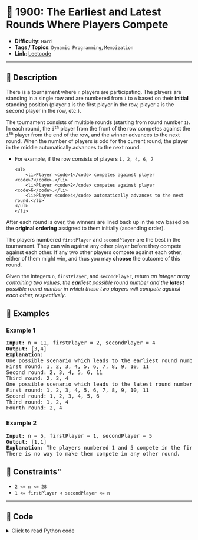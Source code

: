 # 🧩 1900: The Earliest and Latest Rounds Where Players Compete

- **Difficulty**: `Hard`
- **Tags / Topics**: `Dynamic Programming`, `Memoization`
- **Link**: [Leetcode](https://leetcode.com/problems/the-earliest-and-latest-rounds-where-players-compete/)

---

## 📜 Description

<p>There is a tournament where <code>n</code> players are participating. The players are standing in a single row and are numbered from <code>1</code> to <code>n</code> based on their <strong>initial</strong> standing position (player <code>1</code> is the first player in the row, player <code>2</code> is the second player in the row, etc.).</p>

<p>The tournament consists of multiple rounds (starting from round number <code>1</code>). In each round, the <code>i<sup>th</sup></code> player from the front of the row competes against the <code>i<sup>th</sup></code> player from the end of the row, and the winner advances to the next round. When the number of players is odd for the current round, the player in the middle automatically advances to the next round.</p>

<ul>
	<li>For example, if the row consists of players <code>1, 2, 4, 6, 7</code>

	<ul>
		<li>Player <code>1</code> competes against player <code>7</code>.</li>
		<li>Player <code>2</code> competes against player <code>6</code>.</li>
		<li>Player <code>4</code> automatically advances to the next round.</li>
	</ul>
	</li>
</ul>

<p>After each round is over, the winners are lined back up in the row based on the <strong>original ordering</strong> assigned to them initially (ascending order).</p>

<p>The players numbered <code>firstPlayer</code> and <code>secondPlayer</code> are the best in the tournament. They can win against any other player before they compete against each other. If any two other players compete against each other, either of them might win, and thus you may <strong>choose</strong> the outcome of this round.</p>

<p>Given the integers <code>n</code>, <code>firstPlayer</code>, and <code>secondPlayer</code>, return <em>an integer array containing two values, the <strong>earliest</strong> possible round number and the&nbsp;<strong>latest</strong> possible round number in which these two players will compete against each other, respectively</em>.</p>




## 🧪 Examples

### Example 1
<pre>
<strong>Input:</strong> n = 11, firstPlayer = 2, secondPlayer = 4
<strong>Output:</strong> [3,4]
<strong>Explanation:</strong>
One possible scenario which leads to the earliest round number:
First round: 1, 2, 3, 4, 5, 6, 7, 8, 9, 10, 11
Second round: 2, 3, 4, 5, 6, 11
Third round: 2, 3, 4
One possible scenario which leads to the latest round number:
First round: 1, 2, 3, 4, 5, 6, 7, 8, 9, 10, 11
Second round: 1, 2, 3, 4, 5, 6
Third round: 1, 2, 4
Fourth round: 2, 4
</pre>


### Example 2
<pre>
<strong>Input:</strong> n = 5, firstPlayer = 1, secondPlayer = 5
<strong>Output:</strong> [1,1]
<strong>Explanation:</strong> The players numbered 1 and 5 compete in the first round.
There is no way to make them compete in any other round.
</pre>




## 📌 Constraints"
<ul>
	<li><code>2 &lt;= n &lt;= 28</code></li>
	<li><code>1 &lt;= firstPlayer &lt; secondPlayer &lt;= n</code></li>
</ul>



---

## 🧠 Code



<details>
<summary>Click to read Python code</summary>

```python
class Solution:
    def earliestAndLatest(
        self, n: int, firstPlayer: int, secondPlayer: int
    ) -> List[int]:
        self.res = set()
        f = firstPlayer - 1
        s = secondPlayer - 1

        @cache
        def dp(mask, round, i, j):
            if i >= j:
                dp(mask, round + 1, 0, n - 1)
            elif (mask & (1 << i)) == 0:
                dp(mask, round, i + 1, j)
            elif (mask & (1 << j)) == 0:
                dp(mask, round, i, j - 1)
            elif i == f and j == s:
                self.res.add(round)
            else:
                if i not in (f, s):
                    dp(mask ^ (1 << i), round, i + 1, j - 1)
                if j not in (f, s):
                    dp(mask ^ (1 << j), round, i + 1, j - 1)

        dp((1 << n) - 1, 1, 0, n - 1)
        dp.cache_clear()
        return [min(self.res), max(self.res)]

```

</details>
    


